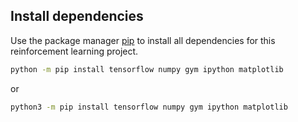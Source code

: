 ## Install dependencies

Use the package manager [pip](https://pip.pypa.io/en/stable/) to install all dependencies for this reinforcement learning project.

```bash
python -m pip install tensorflow numpy gym ipython matplotlib
```
or
```bash
python3 -m pip install tensorflow numpy gym ipython matplotlib
```
